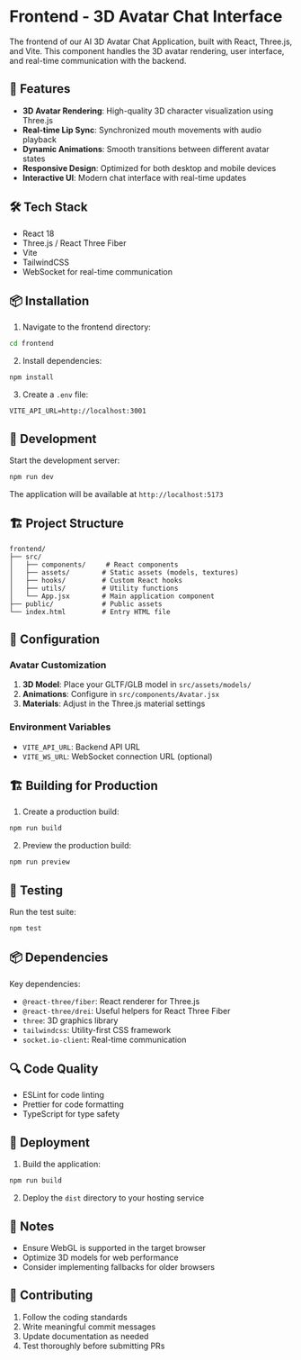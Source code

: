 # Frontend - 3D Avatar Chat Interface

The frontend of our AI 3D Avatar Chat Application, built with React, Three.js, and Vite. This component handles the 3D avatar rendering, user interface, and real-time communication with the backend.

## 🎯 Features

- **3D Avatar Rendering**: High-quality 3D character visualization using Three.js
- **Real-time Lip Sync**: Synchronized mouth movements with audio playback
- **Dynamic Animations**: Smooth transitions between different avatar states
- **Responsive Design**: Optimized for both desktop and mobile devices
- **Interactive UI**: Modern chat interface with real-time updates

## 🛠️ Tech Stack

- React 18
- Three.js / React Three Fiber
- Vite
- TailwindCSS
- WebSocket for real-time communication

## 📦 Installation

1. Navigate to the frontend directory:
```bash
cd frontend
```

2. Install dependencies:
```bash
npm install
```

3. Create a `.env` file:
```
VITE_API_URL=http://localhost:3001
```

## 🚀 Development

Start the development server:
```bash
npm run dev
```

The application will be available at `http://localhost:5173`

## 🏗️ Project Structure

```
frontend/
├── src/
│   ├── components/     # React components
│   ├── assets/        # Static assets (models, textures)
│   ├── hooks/         # Custom React hooks
│   ├── utils/         # Utility functions
│   └── App.jsx        # Main application component
├── public/            # Public assets
└── index.html         # Entry HTML file
```

## 🔧 Configuration

### Avatar Customization

1. **3D Model**: Place your GLTF/GLB model in `src/assets/models/`
2. **Animations**: Configure in `src/components/Avatar.jsx`
3. **Materials**: Adjust in the Three.js material settings

### Environment Variables

- `VITE_API_URL`: Backend API URL
- `VITE_WS_URL`: WebSocket connection URL (optional)

## 🏗️ Building for Production

1. Create a production build:
```bash
npm run build
```

2. Preview the production build:
```bash
npm run preview
```

## 🧪 Testing

Run the test suite:
```bash
npm test
```

## 📦 Dependencies

Key dependencies:
- `@react-three/fiber`: React renderer for Three.js
- `@react-three/drei`: Useful helpers for React Three Fiber
- `three`: 3D graphics library
- `tailwindcss`: Utility-first CSS framework
- `socket.io-client`: Real-time communication

## 🔍 Code Quality

- ESLint for code linting
- Prettier for code formatting
- TypeScript for type safety

## 🚢 Deployment

1. Build the application:
```bash
npm run build
```

2. Deploy the `dist` directory to your hosting service

## 📝 Notes

- Ensure WebGL is supported in the target browser
- Optimize 3D models for web performance
- Consider implementing fallbacks for older browsers

## 🤝 Contributing

1. Follow the coding standards
2. Write meaningful commit messages
3. Update documentation as needed
4. Test thoroughly before submitting PRs

